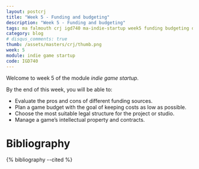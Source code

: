 ```yaml
---
layout: postcrj
title: "Week 5 - Funding and budgeting"
description: "Week 5 - Funding and budgeting"
tags: ma falmouth crj igd740 ma-indie-startup week5 funding budgeting draft
category: blog
# disqus_comments: true
thumb: /assets/masters/crj/thumb.png
week: 5
module: indie game startup
code: IGD740
---
```


Welcome to week 5 of the module _indie game startup_.

By the end of this week, you will be able to:

- Evaluate the pros and cons of different funding sources.
- Plan a game budget with the goal of keeping costs as low as possible.
- Choose the most suitable legal structure for the project or studio.
- Manage a game’s intellectual property and contracts.




# Bibliography

{% bibliography --cited %}
